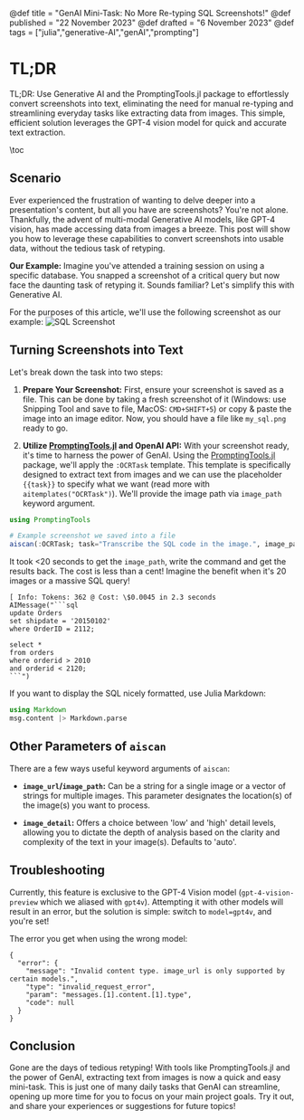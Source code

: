 @def title = "GenAI Mini-Task: No More Re-typing SQL Screenshots!"
@def published = "22 November 2023"
@def drafted = "6 November 2023"
@def tags = ["julia","generative-AI","genAI","prompting"]

# TL;DR
TL;DR: Use Generative AI and the PromptingTools.jl package to effortlessly convert screenshots into text, eliminating the need for manual re-typing and streamlining everyday tasks like extracting data from images. This simple, efficient solution leverages the GPT-4 vision model for quick and accurate text extraction.

\toc 

## Scenario

Ever experienced the frustration of wanting to delve deeper into a presentation's content, but all you have are screenshots? You're not alone. Thankfully, the advent of multi-modal Generative AI models, like GPT-4 vision, has made accessing data from images a breeze. This post will show you how to leverage these capabilities to convert screenshots into usable data, without the tedious task of retyping.

**Our Example:** Imagine you've attended a training session on using a specific database. You snapped a screenshot of a critical query but now face the daunting task of retyping it. Sounds familiar? Let's simplify this with Generative AI.

For the purposes of this article, we'll use the following screenshot as our example: ![SQL Screenshot](https://www.sqlservercentral.com/wp-content/uploads/legacy/8755f69180b7ac7ee76a69ae68ec36872a116ad4/24622.png)

## Turning Screenshots into Text

Let's break down the task into two steps:
1. **Prepare Your Screenshot:** First, ensure your screenshot is saved as a file. This can be done by taking a fresh screenshot of it (Windows: use Snipping Tool and save to file, MacOS: `CMD+SHIFT+5`) or copy & paste the image into an image editor. Now, you should have a file like `my_sql.png` ready to go.

2. **Utilize [PromptingTools.jl](https://github.com/svilupp/PromptingTools.jl) and OpenAI API:** With your screenshot ready, it's time to harness the power of GenAI. Using the [PromptingTools.jl](https://github.com/svilupp/PromptingTools.jl) package, we'll apply the `:OCRTask` template. This template is specifically designed to extract text from images and we can use the placeholder `{{task}}` to specify what we want (read more with `aitemplates("OCRTask")`). We'll provide the image path via `image_path` keyword argument.

```julia
using PromptingTools

# Example screenshot we saved into a file
aiscan(:OCRTask; task="Transcribe the SQL code in the image.", image_path="my_sql.png",model="gpt4v")
```

It took <20 seconds to get the `image_path`, write the command and get the results back.
The cost is less than a cent! Imagine the benefit when it's 20 images or a massive SQL query!

```plaintext
[ Info: Tokens: 362 @ Cost: \$0.0045 in 2.3 seconds
AIMessage("```sql
update Orders 
set shipdate = '20150102'
where OrderID = 2112;

select *
from orders
where orderid > 2010
and orderid < 2120;
```")
```

If you want to display the SQL nicely formatted, use Julia Markdown:
```julia
using Markdown
msg.content |> Markdown.parse
```

## Other Parameters of `aiscan`

There are a few ways useful keyword arguments of `aiscan`:
- **`image_url`/`image_path`:** Can be a string for a single image or a vector of strings for multiple images. This parameter designates the location(s) of the image(s) you want to process.

- **`image_detail`:** Offers a choice between 'low' and 'high' detail levels, allowing you to dictate the depth of analysis based on the clarity and complexity of the text in your image(s). Defaults to 'auto'.

## Troubleshooting
Currently, this feature is exclusive to the GPT-4 Vision model (`gpt-4-vision-preview` which we aliased with `gpt4v`). Attempting it with other models will result in an error, but the solution is simple: switch to `model=gpt4v`, and you're set!

The error you get when using the wrong model:
```plaintext
{
  "error": {
    "message": "Invalid content type. image_url is only supported by certain models.",
    "type": "invalid_request_error",
    "param": "messages.[1].content.[1].type",
    "code": null
  }
}
```

## Conclusion

Gone are the days of tedious retyping! With tools like PromptingTools.jl and the power of GenAI, extracting text from images is now a quick and easy mini-task. This is just one of many daily tasks that GenAI can streamline, opening up more time for you to focus on your main project goals. Try it out, and share your experiences or suggestions for future topics!